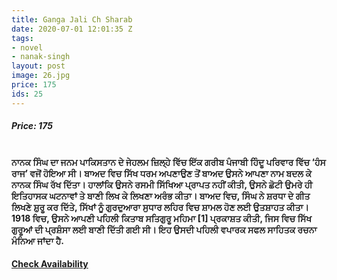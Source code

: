 ```yaml
---
title: Ganga Jali Ch Sharab
date: 2020-07-01 12:01:35 Z
tags:
- novel
- nanak-singh
layout: post
image: 26.jpg
price: 175
ids: 25
---
```


<h5>Price: 175</h5><br>

<strong>
ਨਾਨਕ ਸਿੰਘ ਦਾ ਜਨਮ ਪਾਕਿਸਤਾਨ ਦੇ ਜੇਹਲਮ ਜ਼ਿਲ੍ਹੇ ਵਿੱਚ ਇੱਕ ਗਰੀਬ ਪੰਜਾਬੀ ਹਿੰਦੂ ਪਰਿਵਾਰ ਵਿੱਚ ‘ਹੰਸ ਰਾਜ’ ਵਜੋਂ ਹੋਇਆ ਸੀ। ਬਾਅਦ ਵਿਚ ਸਿੱਖ ਧਰਮ ਅਪਣਾਉਣ ਤੋਂ ਬਾਅਦ ਉਸਨੇ ਆਪਣਾ ਨਾਮ ਬਦਲ ਕੇ ਨਾਨਕ ਸਿੰਘ ਰੱਖ ਦਿੱਤਾ। ਹਾਲਾਂਕਿ ਉਸਨੇ ਰਸਮੀ ਸਿੱਖਿਆ ਪ੍ਰਾਪਤ ਨਹੀਂ ਕੀਤੀ, ਉਸਨੇ ਛੋਟੀ ਉਮਰੇ ਹੀ ਇਤਿਹਾਸਕ ਘਟਨਾਵਾਂ ਤੇ ਬਾਣੀ ਲਿਖ ਕੇ ਲਿਖਣਾ ਅਰੰਭ ਕੀਤਾ। ਬਾਅਦ ਵਿਚ, ਸਿੰਘ ਨੇ ਸ਼ਰਧਾ ਦੇ ਗੀਤ ਲਿਖਣੇ ਸ਼ੁਰੂ ਕਰ ਦਿੱਤੇ, ਸਿੱਖਾਂ ਨੂੰ ਗੁਰਦੁਆਰਾ ਸੁਧਾਰ ਲਹਿਰ ਵਿਚ ਸ਼ਾਮਲ ਹੋਣ ਲਈ ਉਤਸ਼ਾਹਤ ਕੀਤਾ। 1918 ਵਿਚ, ਉਸਨੇ ਆਪਣੀ ਪਹਿਲੀ ਕਿਤਾਬ ਸਤਿਗੁਰੂ ਮਹਿਮਾ [1] ਪ੍ਰਕਾਸ਼ਤ ਕੀਤੀ, ਜਿਸ ਵਿਚ ਸਿੱਖ ਗੁਰੂਆਂ ਦੀ ਪ੍ਰਸ਼ੰਸਾ ਲਈ ਬਾਣੀ ਦਿੱਤੀ ਗਈ ਸੀ। ਇਹ ਉਸਦੀ ਪਹਿਲੀ ਵਪਾਰਕ ਸਫਲ ਸਾਹਿਤਕ ਰਚਨਾ ਮੰਨਿਆ ਜਾਂਦਾ ਹੈ.</strong>


<h4><a class="add-cart cart1" href="{{ site.baseurl }}/books#25"><b>Check Availability</b></a></h4>

<body>
 <script src="{{ site.baseurl }}/js/main.js"></script>
 </body>